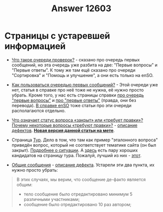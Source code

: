 ﻿---
title: "Answer 12603"
se.owner.user_id: 532877
se.owner.display_name: "Зонтик"
se.owner.link: "https://ru.meta.stackoverflow.com/users/532877/%d0%97%d0%be%d0%bd%d1%82%d0%b8%d0%ba"
se.answer_id: 12603
se.question_id: 12602
se.post_type: answer
se.is_accepted: False
---
<h1>Страницы с устаревшей информацией</h1>
<ul>
<li><p><a href="https://ru.stackoverflow.com/help/reviews-intro">Что такое очереди проверок?</a> - сказано про очередь первых сообщений, но  эта очередь уже разбита на две: &quot;Первые вопросы&quot; и &quot;Первые ответы&quot;. К тому же там ещё сказано про очереди &quot;Сортировка&quot; и &quot;Помощь и улучшение&quot;, а они есть только на enSO.</p>
</li>
<li><p><a href="https://ru.stackoverflow.com/help/review-first-posts">Как пользоваться очередью первых сообщений?</a> -  Этой очереди уже нет, статья в справке про неё тоже не нужна, её нужно просто убрать. Кроме того, у нас есть страницы справки <a href="https://ru.stackoverflow.com/help/review-first-questions">про очередь &quot;первые вопросы&quot;</a> и <a href="https://ru.stackoverflow.com/help/review-first-answers">про &quot;первые ответы&quot;</a> (правда, они без перевода). <a href="https://stackoverflow.com/help/review-queues">В справке enSO</a> тоже статьи про эти очереди располагаются отдельно.</p>
</li>
<li><p><a href="https://ru.stackoverflow.com/help/closed-questions">Что означает статус вопроса «закрыт» или «требует правки»? Почему некоторые вопросы «требуют правки»?</a> - <a href="https://ru.meta.stackoverflow.com/q/12931/532877">описание дефектов</a>. <strong><a href="https://ru.meta.stackoverflow.com/a/12932/532877">Новая версия данной статьи на мете</a></strong>.</p>
</li>
<li><p>Страница <a href="https://ru.stackoverflow.com/tour">Тур</a>. Дело в том, что там как пример &quot;эталонного вопроса&quot; приведён вопрос, который не соответствует тематике сайта (он был закрыт). <a href="https://ru.meta.stackoverflow.com/questions/9689/">Подробнее о ситуации</a>. А <a href="https://ru.meta.stackoverflow.com/questions/1152/">здесь</a> есть пару хороших кандидатов на страницу тура. Пожалуй, лучший из них - <a href="https://ru.stackoverflow.com/questions/1811/">этот</a>.</p>
</li>
<li><p><a href="https://ru.stackoverflow.com/help/privileges/community-wiki">Общие сообщения</a> - <a href="https://ru.meta.stackoverflow.com/questions/8506/">описание дефекта</a>. Устарели эти два пункта, их нужно просто убрать:</p>
</li>
</ul>
<blockquote>
<p>В этих случаях, мы верим, что сообщение де-факто является общим:</p>
<ul>
<li>тело сообщение было отредактировано минимум 5 различными участниками;</li>
<li>сообщение было отредактировано 10 раз автором;</li>
</ul>
</blockquote>

